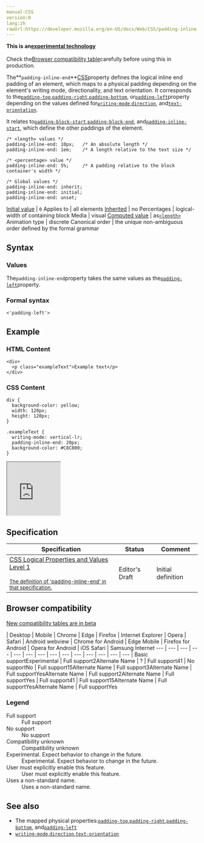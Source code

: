 ```yaml
---
manual:CSS
version:0
lang:zh
rawUrl:https://developer.mozilla.org/en-US/docs/Web/CSS/padding-inline-end
---
```






**This is an[experimental technology](%3404 "")**<br></br>Check the[Browser compatibility table](%35647 "")carefully before using this in production.





The**`padding-inline-end`**[CSS](%427 "CSS")property defines the logical inline end padding of an element, which maps to a physical padding depending on the element&#39;s writing mode, directionality, and text orientation. It corresponds to the[`padding-top`](%31483 "The padding-top CSS property sets the height of the padding area on the top of an element."),[`padding-right`](%31484 "The padding-right CSS property sets the width of the padding area on the right side of an element."),[`padding-bottom`](%31485 "The padding-bottom CSS property sets the height of the padding area on the bottom of an element."), or[`padding-left`](%31486 "The padding-left CSS property sets the width of the padding area on the left side of an element.")property depending on the values defined for[`writing-mode`](%28772 "The writing-mode CSS property defines whether lines of text are laid out horizontally or vertically, as well as the direction in which blocks progress."),[`direction`](%28805 "The direction CSS property sets the direction of text, table columns, and horizontal overflow."), and[`text-orientation`](%28806 "The text-orientation CSS property defines the orientation of the text characters in a line. This property only has an effect in vertical mode, that is, when writing-mode is not horizontal-tb. It is useful for controlling the display of languages that use vertical script, and also for making vertical table headers.").



It relates to[`padding-block-start`](%31487 "The padding-block-start CSS property defines the logical block start padding of an element, which maps to a physical padding depending on the element's writing mode, directionality, and text orientation. It corresponds to the padding-top, padding-right, padding-bottom, or padding-left property depending on the values defined for writing-mode, direction, and text-orientation."),[`padding-block-end`](%31482 "The padding-block-end CSS property defines the logical block end padding of an element, which maps to a physical padding depending on the element's writing mode, directionality, and text orientation. It corresponds to the padding-top, padding-right, padding-bottom, or padding-left property depending on the values defined for writing-mode, direction, and text-orientation."), and[`padding-inline-start`](%31488 "The padding-inline-start CSS property defines the logical inline start padding of an element, which maps to a physical padding depending on the element's writing mode, directionality, and text orientation. It corresponds to the padding-top, padding-right, padding-bottom, or padding-left property depending on the values defined for writing-mode, direction, and text-orientation."), which define the other paddings of the element.


```
/* <length> values */
padding-inline-end: 10px;   /* An absolute length */
padding-inline-end: 1em;    /* A length relative to the text size */

/* <percentage> value */
padding-inline-end: 5%;     /* A padding relative to the block container's width */

/* Global values */
padding-inline-end: inherit;
padding-inline-end: initial;
padding-inline-end: unset;
```

[Initial value](%28552 "") | `0` 
Applies to | all elements 
[Inherited](%28555 "") | no 
Percentages | logical-width of containing block 
Media | visual 
[Computed value](%28556 "") | as[`<length>`](%4561 "The <length> CSS data type represents a distance value. Lengths can be used in numerous CSS properties, such as width, height, margin, padding, border-width, font-size, and text-shadow.") 
Animation type | discrete 
Canonical order | the unique non-ambiguous order defined by the formal grammar 


## Syntax<a name="Syntax"></a>

### Values<a name="Values"></a>


The`padding-inline-end`property takes the same values as the[`padding-left`](%31486 "The padding-left CSS property sets the width of the padding area on the left side of an element.")property.


### Formal syntax<a name="Formal_syntax"></a>

```
<'padding-left'>
```

## Example<a name="Example"></a>

### HTML Content<a name="HTML_Content"></a>

```
<div>
  <p class="exampleText">Example text</p>
</div>
```

### CSS Content<a name="CSS_Content"></a>

```
div {
  background-color: yellow;
  width: 120px;
  height: 120px;
}

.exampleText {
  writing-mode: vertical-lr;
  padding-inline-end: 20px;
  background-color: #C8C800;
}
```


<iframe src='https://mdn.mozillademos.org/en-US/docs/Web/CSS/padding-inline-end$samples/Example?revision=1319184' width='140' height='140'></iframe>



## Specification<a name="Specification"></a>

Specification | Status | Comment 
 ---  |  ---  |  ---  | 
[CSS Logical Properties and Values Level 1<br></br><small>The definition of &#39;padding-inline-end&#39; in that specification.</small>](%31513 "") | Editor&#39;s Draft | Initial definition 


## Browser compatibility<a name="Browser_compatibility"></a>
[New compatibility tables are in beta<i></i>](%3360 "")

 | <abbr>Desktop<i></i></abbr> | <abbr>Mobile<i></i></abbr> 
 | <abbr>Chrome<i></i></abbr> | <abbr>Edge<i></i></abbr> | <abbr>Firefox<i></i></abbr> | <abbr>Internet Explorer<i></i></abbr> | <abbr>Opera<i></i></abbr> | <abbr>Safari<i></i></abbr> | <abbr>Android webview<i></i></abbr> | <abbr>Chrome for Android<i></i></abbr> | <abbr>Edge Mobile<i></i></abbr> | <abbr>Firefox for Android<i></i></abbr> | <abbr>Opera for Android<i></i></abbr> | <abbr>iOS Safari<i></i></abbr> | <abbr>Samsung Internet<i></i></abbr> 
 ---  |  ---  |  ---  |  ---  |  ---  |  ---  |  ---  |  ---  |  ---  |  ---  |  ---  |  ---  |  ---  |  ---  | 
Basic support<abbr>Experimental<i></i></abbr> | <abbr>Full support</abbr>2<abbr>Alternate Name<i></i></abbr> | <abbr>?</abbr> | <abbr>Full support</abbr>41 | <abbr>No support</abbr>No | <abbr>Full support</abbr>15<abbr>Alternate Name<i></i></abbr> | <abbr>Full support</abbr>3<abbr>Alternate Name<i></i></abbr> | <abbr>Full support</abbr>Yes<abbr>Alternate Name<i></i></abbr> | <abbr>Full support</abbr>2<abbr>Alternate Name<i></i></abbr> | <abbr>Full support</abbr>Yes | <abbr>Full support</abbr>41 | <abbr>Full support</abbr>15<abbr>Alternate Name<i></i></abbr> | <abbr>Full support</abbr>Yes<abbr>Alternate Name<i></i></abbr> | <abbr>Full support</abbr>Yes 


### Legend<a name="Legend"></a>
<dl><dt id=''><abbr>Full support</abbr></dt><dd>Full support</dd><dt id=''><abbr>No support</abbr></dt><dd>No support</dd><dt id=''><abbr>Compatibility unknown</abbr></dt><dd>Compatibility unknown</dd><dt id=''><abbr>Experimental. Expect behavior to change in the future.<i></i></abbr></dt><dd>Experimental. Expect behavior to change in the future.</dd><dt id=''><abbr>User must explicitly enable this feature.<i></i></abbr></dt><dd>User must explicitly enable this feature.</dd><dt id=''><abbr>Uses a non-standard name.<i></i></abbr></dt><dd>Uses a non-standard name.</dd></dl>

## See also<a name="See_also"></a>

* The mapped physical properties:[`padding-top`](%31483 "The padding-top CSS property sets the height of the padding area on the top of an element."),[`padding-right`](%31484 "The padding-right CSS property sets the width of the padding area on the right side of an element."),[`padding-bottom`](%31485 "The padding-bottom CSS property sets the height of the padding area on the bottom of an element."), and[`padding-left`](%31486 "The padding-left CSS property sets the width of the padding area on the left side of an element.")
* [`writing-mode`](%28772 "The writing-mode CSS property defines whether lines of text are laid out horizontally or vertically, as well as the direction in which blocks progress."),[`direction`](%28805 "The direction CSS property sets the direction of text, table columns, and horizontal overflow."),[`text-orientation`](%28806 "The text-orientation CSS property defines the orientation of the text characters in a line. This property only has an effect in vertical mode, that is, when writing-mode is not horizontal-tb. It is useful for controlling the display of languages that use vertical script, and also for making vertical table headers.")



